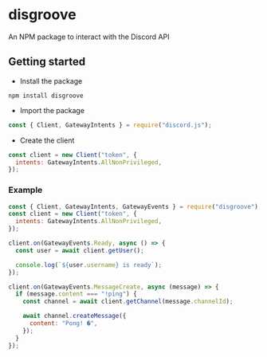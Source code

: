 # disgroove

An NPM package to interact with the Discord API

## Getting started

- Install the package

```
npm install disgroove
```

- Import the package

```js
const { Client, GatewayIntents } = require("discord.js");
```

- Create the client

```js
const client = new Client("token", {
  intents: GatewayIntents.AllNonPrivileged,
});
```

### Example

```js
const { Client, GatewayIntents, GatewayEvents } = require("disgroove");
const client = new Client("token", {
  intents: GatewayIntents.AllNonPrivileged,
});

client.on(GatewayEvents.Ready, async () => {
  const user = await client.getUser();

  console.log(`${user.username} is ready`);
});

client.on(GatewayEvents.MessageCreate, async (message) => {
  if (message.content === "!ping") {
    const channel = await client.getChannel(message.channelId);

    await channel.createMessage({
      content: "Pong! �",
    });
  }
});
```

